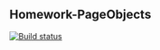 ## Homework-PageObjects
[![Build status](https://ci.appveyor.com/api/projects/status/d2jpb59pinssotn2/branch/master?svg=true)](https://ci.appveyor.com/project/OlgaTyupina/homework-pageobjects/branch/master)
